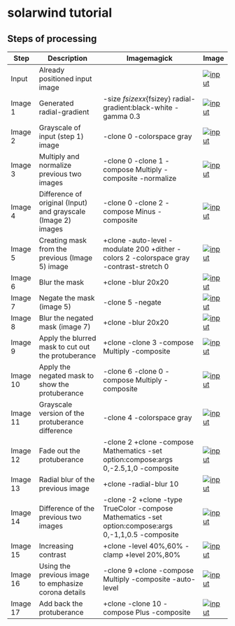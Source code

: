 # solarwind tutorial


## Steps of processing

|Step|Description|Imagemagick|Image|
|----|-----------|-----------|-----|
|Input|Already positioned input image||[![input](../gh-pages/solarwind_step00_300.jpg)](../gh-pages/solarwind_step00_1000.jpg)|
|Image 1|Generated radial-gradient|-size ${fsizex}x${fsizey} radial-gradient:black-white -gamma 0.3|[![input](../gh-pages/solarwind_step01_300.jpg)](../gh-pages/solarwind_step01_1000.jpg)|
|Image 2|Grayscale of input (step 1) image|-clone 0 -colorspace gray|[![input](../gh-pages/solarwind_step02_300.jpg)](../gh-pages/solarwind_step02_1000.jpg)|
|Image 3|Multiply and normalize previous two images| -clone 0 -clone 1 -compose Multiply -composite -normalize|[![input](../gh-pages/solarwind_step03_300.jpg)](../gh-pages/solarwind_step03_1000.jpg)|
|Image 4|Difference of original (Input) and grayscale (Image 2) images| -clone 0 -clone 2 -compose Minus -composite|[![input](../gh-pages/solarwind_step04_300.jpg)](../gh-pages/solarwind_step04_1000.jpg)|
|Image 5|Creating mask from the previous (Image 5) image|+clone -auto-level -modulate 200 +dither -colors 2 -colorspace gray -contrast-stretch 0|[![input](../gh-pages/solarwind_step05_300.jpg)](../gh-pages/solarwind_step05_1000.jpg)|
|Image 6|Blur the mask|+clone -blur 20x20|[![input](../gh-pages/solarwind_step06_300.jpg)](../gh-pages/solarwind_step06_1000.jpg)|
|Image 7|Negate the mask (image 5)| -clone 5 -negate|[![input](../gh-pages/solarwind_step07_300.jpg)](../gh-pages/solarwind_step07_1000.jpg)|
|Image 8|Blur the negated mask (image 7)|+clone -blur 20x20|[![input](../gh-pages/solarwind_step08_300.jpg)](../gh-pages/solarwind_step08_1000.jpg)|
|Image 9|Apply the blurred mask to cut out the protuberance|+clone -clone 3 -compose Multiply -composite|[![input](../gh-pages/solarwind_step09_300.jpg)](../gh-pages/solarwind_step09_1000.jpg)|
|Image 10|Apply the negated mask to show the protuberance|-clone 6 -clone 0 -compose Multiply -composite|[![input](../gh-pages/solarwind_step10_300.jpg)](../gh-pages/solarwind_step10_1000.jpg)|
|Image 11|Grayscale version of the protuberance difference|-clone 4 -colorspace gray|[![input](../gh-pages/solarwind_step11_300.jpg)](../gh-pages/solarwind_step11_1000.jpg)|
|Image 12|Fade out the protuberance| -clone 2 +clone -compose Mathematics -set option:compose:args 0,-2.5,1,0 -composite|[![input](../gh-pages/solarwind_step12_300.jpg)](../gh-pages/solarwind_step12_1000.jpg)|
|Image 13|Radial blur of the previous image|+clone -radial-blur 10|[![input](../gh-pages/solarwind_step13_300.jpg)](../gh-pages/solarwind_step13_1000.jpg)|
|Image 14|Difference of the previous two images|-clone -2 +clone -type TrueColor -compose Mathematics -set option:compose:args 0,-1,1,0.5 -composite|[![input](../gh-pages/solarwind_step14_300.jpg)](../gh-pages/solarwind_step14_1000.jpg)|
|Image 15|Increasing contrast|+clone -level 40%,60% -clamp +level 20%,80%|[![input](../gh-pages/solarwind_step15_300.jpg)](../gh-pages/solarwind_step15_1000.jpg)|
|Image 16|Using the previous image to emphasize corona details|-clone 9 +clone -compose Multiply -composite -auto-level|[![input](../gh-pages/solarwind_step16_300.jpg)](../gh-pages/solarwind_step16_1000.jpg)|
|Image 17|Add back the protuberance|+clone -clone 10 -compose Plus -composite|[![input](../gh-pages/solarwind_step17_300.jpg)](../gh-pages/solarwind_step17_1000.jpg)|
